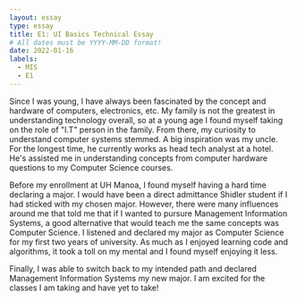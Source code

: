 ```yaml
---
layout: essay
type: essay
title: E1: UI Basics Technical Essay
# All dates must be YYYY-MM-DD format!
date: 2022-01-16
labels:
  - MIS
  - E1
---
```


Since I was young, I have always been fascinated by the concept and hardware of computers, electronics, etc. My family is not the greatest in understanding technology overall, so at a young age I found myself taking on the role of "I.T" person in the family. From there, my curiosity to understand computer systems stemmed. A big inspiration was my uncle. For the longest time, he currently works as head tech analyst at a hotel. He's assisted me in understanding concepts from computer hardware questions to my Computer Science courses. 

Before my enrollment at UH Manoa, I found myself having a hard time declaring a major. I would have been a direct admittance Shidler student if I had sticked with my chosen major. However, there were many influences around me that told me that if I wanted to pursure Management Information Systems, a good alternative that would teach me the same concepts was Computer Science. I listened and declared my major as Computer Science for my first two years of university. As much as I enjoyed learning code and algorithms, it took a toll on my mental and I found myself enjoying it less. 

Finally, I was able to switch back to my intended path and declared Management Information Systems my new major. I am excited for the classes I am taking and have yet to take! 


